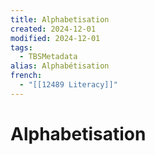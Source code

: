 ```yaml
---
title: Alphabetisation
created: 2024-12-01
modified: 2024-12-01
tags:
  - TBSMetadata
alias: Alphabétisation
french:
  - "[[12489 Literacy]]"
---
```

# Alphabetisation
